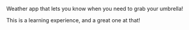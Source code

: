 Weather app that lets you know when you need to grab your umbrella!

This is a learning experience, and a great one at that!